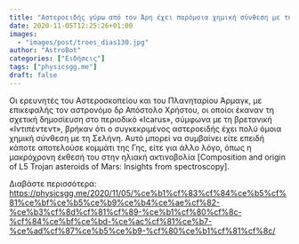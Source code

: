 ```yaml
---
title: "Αστεροειδής γύρω από τον Άρη έχει παρόμοια χημική σύνθεση με τη Σελήνη"
date: 2020-11-05T12:25:26+01:00
images:
  - "images/post/troes_dias130.jpg"
author: "AstroBot"
categories: ["Ειδήσεις"]
tags: ["physicsgg.me"]
draft: false
---
```


Οι ερευνητές του Αστεροσκοπείου και του Πλανηταρίου Άρμαγκ, με επικεφαλής τον αστρονόμο δρ Απόστολο Χρήστου, οι οποίοι έκαναν τη σχετική δημοσίευση στο περιοδικό «Icarus», σύμφωνα με τη βρετανική «Ιντιπέντεντ», βρήκαν ότι ο συγκεκριμένος αστεροειδής έχει πολύ όμοια χημική σύνθεση με τη Σελήνη. Αυτό μπορεί να συμβαίνει είτε επειδή κάποτε αποτελούσε κομμάτι της Γης, είτε για άλλο λόγο, όπως η μακρόχρονη έκθεσή του στην ηλιακή ακτινοβολία [Composition and origin of L5 Trojan asteroids of Mars: Insights from spectroscopy].

Διαβάστε περισσότερα: https://physicsgg.me/2020/11/05/%ce%b1%cf%83%cf%84%ce%b5%cf%81%ce%bf%ce%b5%ce%b9%ce%b4%ce%ae%cf%82-%ce%b3%cf%8d%cf%81%cf%89-%ce%b1%cf%80%cf%8c-%cf%84%ce%bf%ce%bd-%ce%ac%cf%81%ce%b7-%ce%ad%cf%87%ce%b5%ce%b9-%cf%80%ce%b1%cf%81%cf%8c/
